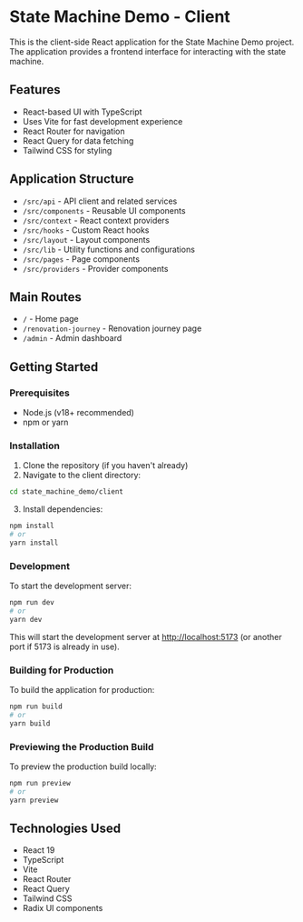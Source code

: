 # State Machine Demo - Client

This is the client-side React application for the State Machine Demo project. The application provides a frontend interface for interacting with the state machine.

## Features

* React-based UI with TypeScript
* Uses Vite for fast development experience
* React Router for navigation
* React Query for data fetching
* Tailwind CSS for styling

## Application Structure

* `/src/api` - API client and related services
* `/src/components` - Reusable UI components
* `/src/context` - React context providers
* `/src/hooks` - Custom React hooks
* `/src/layout` - Layout components
* `/src/lib` - Utility functions and configurations
* `/src/pages` - Page components
* `/src/providers` - Provider components

## Main Routes
* `/` - Home page
* `/renovation-journey` - Renovation journey page
* `/admin` - Admin dashboard

## Getting Started

### Prerequisites

* Node.js (v18+ recommended)
* npm or yarn

### Installation

1. Clone the repository (if you haven't already)
2. Navigate to the client directory:
```bash
cd state_machine_demo/client
```

3. Install dependencies:
```bash
npm install
# or
yarn install
```

### Development

To start the development server:

```bash
npm run dev
# or
yarn dev
```

This will start the development server at [http://localhost:5173](http://localhost:5173) (or another port if 5173 is already in use).

### Building for Production

To build the application for production:

```bash
npm run build
# or
yarn build
```

### Previewing the Production Build

To preview the production build locally:

```bash
npm run preview
# or
yarn preview
```

## Technologies Used

* React 19
* TypeScript
* Vite
* React Router
* React Query
* Tailwind CSS
* Radix UI components
